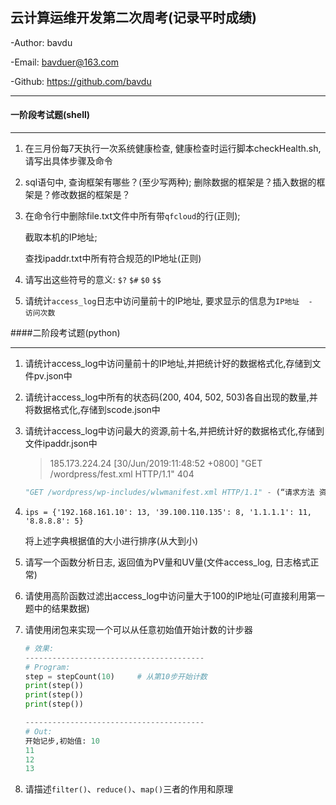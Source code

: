 ## 云计算运维开发第二次周考(记录平时成绩)

-Author: bavdu

-Email: bavduer@163.com

-Github: https://github.com/bavdu

---



#### 一阶段考试题(shell)

---

1. 在三月份每7天执行一次系统健康检查, 健康检查时运行脚本checkHealth.sh, 请写出具体步骤及命令

2. sql语句中, 查询框架有哪些？(至少写两种); 删除数据的框架是？插入数据的框架是？修改数据的框架是？

3. 在命令行中删除file.txt文件中所有带`qfcloud`的行(正则); 

   截取本机的IP地址; 

   查找ipaddr.txt中所有符合规范的IP地址(正则)

4. 请写出这些符号的意义: `$?` `$#` `$0` `$$`

5. 请统计`access_log`日志中访问量前十的IP地址, 要求显示的信息为`IP地址  -  访问次数`



####二阶段考试题(python)

---

1. 请统计access_log中访问量前十的IP地址,并把统计好的数据格式化,存储到文件pv.json中

2. 请统计access_log中所有的状态码(200, 404, 502, 503)各自出现的数量,并将数据格式化,存储到scode.json中

3. 请统计access_log中访问最大的资源,前十名,并把统计好的数据格式化,存储到文件ipaddr.json中

   > 185.173.224.24  [30/Jun/2019:11:48:52 +0800] "GET /wordpress/fest.xml HTTP/1.1" 404

   ```python
   "GET /wordpress/wp-includes/wlwmanifest.xml HTTP/1.1" - (“请求方法 资源 所用协议版本”)
   ```
   
4. `ips = {'192.168.161.10': 13, '39.100.110.135': 8, '1.1.1.1': 11, '8.8.8.8': 5}`

   将上述字典根据值的大小进行排序(从大到小)

5. 请写一个函数分析日志, 返回值为PV量和UV量(文件access_log, 日志格式正常)

6. 请使用高阶函数过滤出access_log中访问量大于100的IP地址(可直接利用第一题中的结果数据)

7. 请使用闭包来实现一个可以从任意初始值开始计数的计步器

   ```python
   # 效果:
   ----------------------------------------
   # Program:
   step = stepCount(10)		# 从第10步开始计数
   print(step())
   print(step())
   print(step())
   
   ----------------------------------------
   # Out:
   开始记步,初始值: 10
   11
   12
   13
   ```

8. 请描述`filter()`、`reduce()`、`map()`三者的作用和原理
